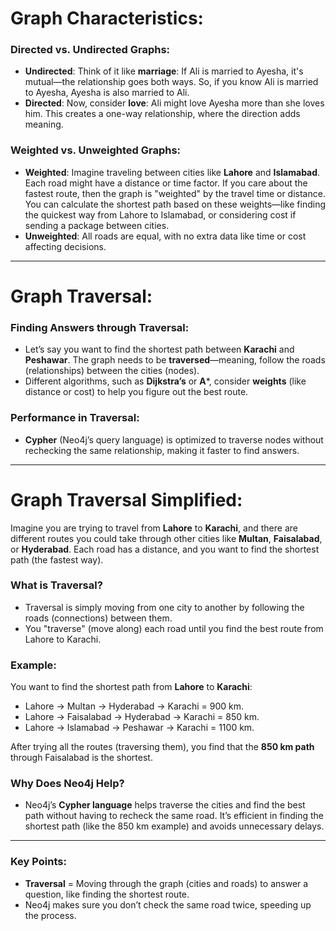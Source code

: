 # Graph Characteristics:

### Directed vs. Undirected Graphs:

- **Undirected**: Think of it like **marriage**: If Ali is married to Ayesha, it's mutual—the relationship goes both ways. So, if you know Ali is married to Ayesha, Ayesha is also married to Ali.
- **Directed**: Now, consider **love**: Ali might love Ayesha more than she loves him. This creates a one-way relationship, where the direction adds meaning.

### Weighted vs. Unweighted Graphs:

- **Weighted**: Imagine traveling between cities like **Lahore** and **Islamabad**. Each road might have a distance or time factor. If you care about the fastest route, then the graph is "weighted" by the travel time or distance. You can calculate the shortest path based on these weights—like finding the quickest way from Lahore to Islamabad, or considering cost if sending a package between cities.
- **Unweighted**: All roads are equal, with no extra data like time or cost affecting decisions.

---

# Graph Traversal:

### Finding Answers through Traversal:

- Let’s say you want to find the shortest path between **Karachi** and **Peshawar**. The graph needs to be **traversed**—meaning, follow the roads (relationships) between the cities (nodes).
- Different algorithms, such as **Dijkstra’s** or **A***, consider **weights** (like distance or cost) to help you figure out the best route.

### Performance in Traversal:

- **Cypher** (Neo4j’s query language) is optimized to traverse nodes without rechecking the same relationship, making it faster to find answers.

---

# Graph Traversal Simplified:

Imagine you are trying to travel from **Lahore** to **Karachi**, and there are different routes you could take through other cities like **Multan**, **Faisalabad**, or **Hyderabad**. Each road has a distance, and you want to find the shortest path (the fastest way).

### What is Traversal?

- Traversal is simply moving from one city to another by following the roads (connections) between them.
- You "traverse" (move along) each road until you find the best route from Lahore to Karachi.

### Example:

You want to find the shortest path from **Lahore** to **Karachi**:
- Lahore → Multan → Hyderabad → Karachi = 900 km.
- Lahore → Faisalabad → Hyderabad → Karachi = 850 km.
- Lahore → Islamabad → Peshawar → Karachi = 1100 km.

After trying all the routes (traversing them), you find that the **850 km path** through Faisalabad is the shortest.

### Why Does Neo4j Help?

- Neo4j’s **Cypher language** helps traverse the cities and find the best path without having to recheck the same road. It’s efficient in finding the shortest path (like the 850 km example) and avoids unnecessary delays.

---

### Key Points:
- **Traversal** = Moving through the graph (cities and roads) to answer a question, like finding the shortest route.
- Neo4j makes sure you don’t check the same road twice, speeding up the process.
